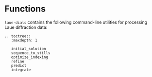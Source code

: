 # Functions

`laue-dials` contains the following command-line utilities for processing Laue diffraction data:

```{eval-rst}
.. toctree::
   :maxdepth: 1

   initial_solution
   sequence_to_stills
   optimize_indexing
   refine
   predict
   integrate

```
